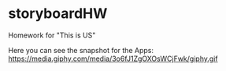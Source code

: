 # storyboardHW
Homework for "This is US"

Here you can see the snapshot for the Apps:
https://media.giphy.com/media/3o6fJ1ZgOXOsWCjFwk/giphy.gif
